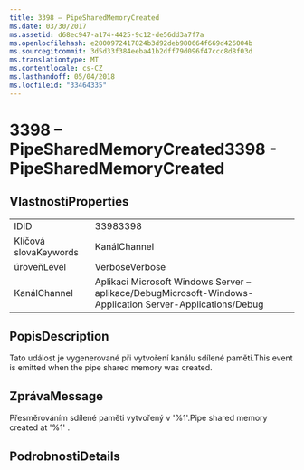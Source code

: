 ```yaml
---
title: 3398 – PipeSharedMemoryCreated
ms.date: 03/30/2017
ms.assetid: d68ec947-a174-4425-9c12-de56dd3a7f7a
ms.openlocfilehash: e2800972417824b3d92deb980664f669d426004b
ms.sourcegitcommit: 3d5d33f384eeba41b2dff79d096f47ccc8d8f03d
ms.translationtype: MT
ms.contentlocale: cs-CZ
ms.lasthandoff: 05/04/2018
ms.locfileid: "33464335"
---
```

# <a name="3398---pipesharedmemorycreated"></a><span data-ttu-id="6f478-102">3398 – PipeSharedMemoryCreated</span><span class="sxs-lookup"><span data-stu-id="6f478-102">3398 - PipeSharedMemoryCreated</span></span>
## <a name="properties"></a><span data-ttu-id="6f478-103">Vlastnosti</span><span class="sxs-lookup"><span data-stu-id="6f478-103">Properties</span></span>  
  
|||  
|-|-|  
|<span data-ttu-id="6f478-104">ID</span><span class="sxs-lookup"><span data-stu-id="6f478-104">ID</span></span>|<span data-ttu-id="6f478-105">3398</span><span class="sxs-lookup"><span data-stu-id="6f478-105">3398</span></span>|  
|<span data-ttu-id="6f478-106">Klíčová slova</span><span class="sxs-lookup"><span data-stu-id="6f478-106">Keywords</span></span>|<span data-ttu-id="6f478-107">Kanál</span><span class="sxs-lookup"><span data-stu-id="6f478-107">Channel</span></span>|  
|<span data-ttu-id="6f478-108">úroveň</span><span class="sxs-lookup"><span data-stu-id="6f478-108">Level</span></span>|<span data-ttu-id="6f478-109">Verbose</span><span class="sxs-lookup"><span data-stu-id="6f478-109">Verbose</span></span>|  
|<span data-ttu-id="6f478-110">Kanál</span><span class="sxs-lookup"><span data-stu-id="6f478-110">Channel</span></span>|<span data-ttu-id="6f478-111">Aplikaci Microsoft Windows Server – aplikace/Debug</span><span class="sxs-lookup"><span data-stu-id="6f478-111">Microsoft-Windows-Application Server-Applications/Debug</span></span>|  
  
## <a name="description"></a><span data-ttu-id="6f478-112">Popis</span><span class="sxs-lookup"><span data-stu-id="6f478-112">Description</span></span>  
 <span data-ttu-id="6f478-113">Tato událost je vygenerované při vytvoření kanálu sdílené paměti.</span><span class="sxs-lookup"><span data-stu-id="6f478-113">This event is emitted when the pipe shared memory was created.</span></span>  
  
## <a name="message"></a><span data-ttu-id="6f478-114">Zpráva</span><span class="sxs-lookup"><span data-stu-id="6f478-114">Message</span></span>  
 <span data-ttu-id="6f478-115">Přesměrováním sdílené paměti vytvořený v '%1'.</span><span class="sxs-lookup"><span data-stu-id="6f478-115">Pipe shared memory created at '%1' .</span></span>  
  
## <a name="details"></a><span data-ttu-id="6f478-116">Podrobnosti</span><span class="sxs-lookup"><span data-stu-id="6f478-116">Details</span></span>

